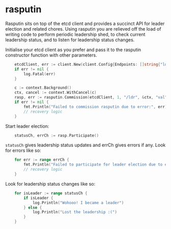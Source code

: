 # rasputin
Rasputin sits on top of the etcd client and provides a succinct API for leader election and related chores. Using rasputin you are relieved off the load of writing code to perform periodic leadership shed, to check current leadership status, and to listen for leadership status changes.

Initialise your etcd client as you prefer and pass it to the rasputin constructor function with other parameters.

```go
	etcdClient, err := client.New(client.Config{Endpoints: []string{"localhost:2379"}})
	if err != nil {
		log.Fatal(err)
	}

	c := context.Background()
	ctx, cancel := context.WithCancel(c)
	rasp, err := rasputin.Commission(etcdClient, 1, "/ldr", &ctx, "val", 10 * time.Second)
	if err != nil {
		fmt.Println("Failed to commission rasputin due to error:", err)
		// recovery logic
	}
```
Start leader election:

```go
	statusCh, errCh := rasp.Participate()
```

`statusCh` gives leadership status updates and errCh gives errors if any.
Look for errors like so:

```go
	for err := range errCh {
		fmt.Println("Failed to participate for leader election due to error:", err)
		// recovery logic
	}
```

Look for leadership status changes like so:

```go
	for isLeader := range statusCh {
		if isLeader {
			log.Println("Wohooo! I became a leader")
		} else {
			log.Println("Lost the leadership :(")
		}
	}
```
